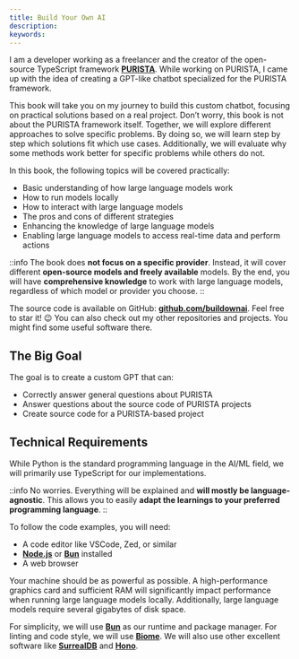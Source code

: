 ```yaml
---
title: Build Your Own AI
description:
keywords:
---
```


I am a developer working as a freelancer and the creator of the open-source TypeScript framework **[PURISTA](https://purista.dev)**. While working on PURISTA, I came up with the idea of creating a GPT-like chatbot specialized for the PURISTA framework.

This book will take you on my journey to build this custom chatbot, focusing on practical solutions based on a real project. Don’t worry, this book is not about the PURISTA framework itself. Together, we will explore different approaches to solve specific problems. By doing so, we will learn step by step which solutions fit which use cases. Additionally, we will evaluate why some methods work better for specific problems while others do not.

In this book, the following topics will be covered practically:

- Basic understanding of how large language models work
- How to run models locally
- How to interact with large language models
- The pros and cons of different strategies
- Enhancing the knowledge of large language models
- Enabling large language models to access real-time data and perform actions

::info
The book does **not focus on a specific provider**.
Instead, it will cover different **open-source models and freely available** models.
By the end, you will have **comprehensive knowledge** to work with large language models, regardless of which model or provider you choose.
::

The source code is available on GitHub: **[github.com/buildownai](https://github.com/buildownai)**. Feel free to star it! 😉 You can also check out my other repositories and projects. You might find some useful software there.

## The Big Goal

The goal is to create a custom GPT that can:

- Correctly answer general questions about PURISTA
- Answer questions about the source code of PURISTA projects
- Create source code for a PURISTA-based project

## Technical Requirements

While Python is the standard programming language in the AI/ML field, we will primarily use TypeScript for our implementations.

::info
No worries. Everything will be explained and **will mostly be language-agnostic**. This allows you to easily **adapt the learnings to your preferred programming language**.
::

To follow the code examples, you will need:

- A code editor like VSCode, Zed, or similar
- **[Node.js](https://nodejs.org)** or **[Bun](https://bun.sh)** installed
- A web browser

Your machine should be as powerful as possible. A high-performance graphics card and sufficient RAM will significantly impact performance when running large language models locally. Additionally, large language models require several gigabytes of disk space.

For simplicity, we will use **[Bun](https://bun.sh)** as our runtime and package manager. For linting and code style, we will use **[Biome](https://biomejs.dev)**. We will also use other excellent software like **[SurrealDB](https://surrealdb.com)** and **[Hono](https://hono.dev)**.
